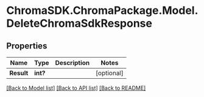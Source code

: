 # ChromaSDK.ChromaPackage.Model.DeleteChromaSdkResponse
## Properties

Name | Type | Description | Notes
------------ | ------------- | ------------- | -------------
**Result** | **int?** |  | [optional] 

[[Back to Model list]](../README.md#documentation-for-models) [[Back to API list]](../README.md#documentation-for-api-endpoints) [[Back to README]](../README.md)


